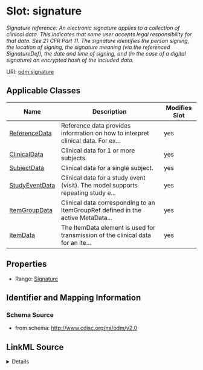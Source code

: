 # Slot: signature


_Signature reference: An electronic signature applies to a collection of clinical data. This indicates that some user accepts legal responsibility for that data. See 21 CFR Part 11. The signature identifies the person signing, the location of signing, the signature meaning (via the referenced SignatureDef), the date and time of signing, and (in the case of a digital signature) an encrypted hash of the included data._



URI: [odm:signature](http://www.cdisc.org/ns/odm/v2.0/signature)



<!-- no inheritance hierarchy -->




## Applicable Classes

| Name | Description | Modifies Slot |
| --- | --- | --- |
[ReferenceData](ReferenceData.md) | Reference data provides information on how to interpret clinical data. For ex... |  yes  |
[ClinicalData](ClinicalData.md) | Clinical data for 1 or more subjects. |  yes  |
[SubjectData](SubjectData.md) | Clinical data for a single subject. |  yes  |
[StudyEventData](StudyEventData.md) | Clinical data for a study event (visit). The model supports repeating study e... |  yes  |
[ItemGroupData](ItemGroupData.md) | Clinical data corresponding to an ItemGroupRef defined in the active MetaData... |  yes  |
[ItemData](ItemData.md) | The ItemData element is used for transmission of the clinical data for an ite... |  yes  |







## Properties

* Range: [Signature](Signature.md)





## Identifier and Mapping Information







### Schema Source


* from schema: http://www.cdisc.org/ns/odm/v2.0




## LinkML Source

<details>
```yaml
name: signature
description: 'Signature reference: An electronic signature applies to a collection
  of clinical data. This indicates that some user accepts legal responsibility for
  that data. See 21 CFR Part 11. The signature identifies the person signing, the
  location of signing, the signature meaning (via the referenced SignatureDef), the
  date and time of signing, and (in the case of a digital signature) an encrypted
  hash of the included data.'
from_schema: http://www.cdisc.org/ns/odm/v2.0
rank: 1000
identifier: false
alias: signature
domain_of:
- ReferenceData
- ClinicalData
- SubjectData
- StudyEventData
- ItemGroupData
- ItemData
range: Signature

```
</details>